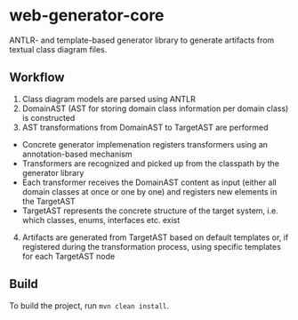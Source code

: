 # web-generator-core

ANTLR- and template-based generator library to generate artifacts from textual class diagram files.

## Workflow

1. Class diagram models are parsed using ANTLR
1. DomainAST (AST for storing domain class information per domain class) is constructed
1. AST transformations from DomainAST to TargetAST are performed
  * Concrete generator implemenation registers transformers using an annotation-based mechanism
  * Transformers are recognized and picked up from the classpath by the generator library
  * Each transformer receives the DomainAST content as input (either all domain classes at once or one by one) and registers new elements in the TargetAST
  * TargetAST represents the concrete structure of the target system, i.e. which classes, enums, interfaces etc. exist
4. Artifacts are generated from TargetAST based on default templates or, if registered during the transformation process, using specific templates for each TargetAST node

## Build

To build the project, run `mvn clean install`.
